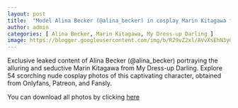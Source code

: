 ```yaml
---
layout: post
title:  "Model Alina Becker (@alina_becker) in cosplay Marin Kitagawa from My Dress-up Darling - 54 leaked photos from Onlyfans, Patreon, and Fansly"
author: admin
categories: [ Alina Becker, Marin Kitagawa, My Dress-up Darling ]
image: https://blogger.googleusercontent.com/img/b/R29vZ2xl/AVvXsEhN3yQ83kw13Pmc_UXvrSn03LySvTEYNDZLhyphenhyphen0A75OzRqCWrceh9yyGprrGqAMNni4ao4yieUUzWNIvi8zSpKNpMAU02CjaKIwLP5e0MoHecUaKfu1eNPWT696bf6n6ty6s7CIVgQD9Y8wSPT19h2rJK5RgXJb71oT55oUOS5Lmci1suimzmoTrvMBcBSA/s1600/01.JPG
---
```


Exclusive leaked content of Alina Becker (@alina_becker) portraying the alluring and seductive Marin Kitagawa from My Dress-up Darling. Explore 54 scorching nude cosplay photos of this captivating character, obtained from Onlyfans, Patreon, and Fansly.

<p>You can download all photos by clicking <a href="http://ouo.io/qs/OzRuKBTK?s=https://www.mediafire.com/file/mnpbvjcln5ixbcm/Model+Alina+Becker+(@alina_becker)+in+cosplay+Marin+Kitagawa+from+My+Dress-up+Darling+-+54+leaked+photos+from+Onlyfans,+Patreon,+an.rar/file">here</a></p>

<div class="separator" style="clear: both;"><a href="https://blogger.googleusercontent.com/img/b/R29vZ2xl/AVvXsEhN3yQ83kw13Pmc_UXvrSn03LySvTEYNDZLhyphenhyphen0A75OzRqCWrceh9yyGprrGqAMNni4ao4yieUUzWNIvi8zSpKNpMAU02CjaKIwLP5e0MoHecUaKfu1eNPWT696bf6n6ty6s7CIVgQD9Y8wSPT19h2rJK5RgXJb71oT55oUOS5Lmci1suimzmoTrvMBcBSA/s1600/01.JPG" style="display: block; padding: 1em 0; text-align: center; "><img alt="" border="0" data-original-height="1920" data-original-width="1280" src="https://blogger.googleusercontent.com/img/b/R29vZ2xl/AVvXsEhN3yQ83kw13Pmc_UXvrSn03LySvTEYNDZLhyphenhyphen0A75OzRqCWrceh9yyGprrGqAMNni4ao4yieUUzWNIvi8zSpKNpMAU02CjaKIwLP5e0MoHecUaKfu1eNPWT696bf6n6ty6s7CIVgQD9Y8wSPT19h2rJK5RgXJb71oT55oUOS5Lmci1suimzmoTrvMBcBSA/s1600/01.JPG"/></a></div><div class="separator" style="clear: both;"><a href="https://blogger.googleusercontent.com/img/b/R29vZ2xl/AVvXsEj6sSrD-nQsog4GO23zf3bQ46HzwjyC6y-vqb6kqq71oQdF5aAyN5XINig0S1lbVyD3sKCOcwomoYNra14JXDwOM7gZyHBHr3Rwl2KJLkApKyYuUu1Z9F5FNzWq72QVLF5-BQh_ZgZtsiZB2uIp8IuUzwuKwvDNNSDQQcCahTSXBNAtUFtVR2BCqarGhhw/s1600/02.JPG" style="display: block; padding: 1em 0; text-align: center; "><img alt="" border="0" data-original-height="1920" data-original-width="1280" src="https://blogger.googleusercontent.com/img/b/R29vZ2xl/AVvXsEj6sSrD-nQsog4GO23zf3bQ46HzwjyC6y-vqb6kqq71oQdF5aAyN5XINig0S1lbVyD3sKCOcwomoYNra14JXDwOM7gZyHBHr3Rwl2KJLkApKyYuUu1Z9F5FNzWq72QVLF5-BQh_ZgZtsiZB2uIp8IuUzwuKwvDNNSDQQcCahTSXBNAtUFtVR2BCqarGhhw/s1600/02.JPG"/></a></div><div class="separator" style="clear: both;"><a href="https://blogger.googleusercontent.com/img/b/R29vZ2xl/AVvXsEgQUYIPGWhphzpPLcvVITBLHVXog3njr_szF85D8N3_uNNYkvcLhGntLa5hOthGjef0pHwDdPPmoiV7AcO7Yi_sX2FH_1-tkYynaJlXnNvMUbHO1QFASkWzi_H740duFlpGtBhoZfQnwvFwpzq7efOzGZwn2JKzNtABopX07YvhBpGZgh3C1T2lOH7YTbU/s1600/03.JPG" style="display: block; padding: 1em 0; text-align: center; "><img alt="" border="0" data-original-height="853" data-original-width="1280" src="https://blogger.googleusercontent.com/img/b/R29vZ2xl/AVvXsEgQUYIPGWhphzpPLcvVITBLHVXog3njr_szF85D8N3_uNNYkvcLhGntLa5hOthGjef0pHwDdPPmoiV7AcO7Yi_sX2FH_1-tkYynaJlXnNvMUbHO1QFASkWzi_H740duFlpGtBhoZfQnwvFwpzq7efOzGZwn2JKzNtABopX07YvhBpGZgh3C1T2lOH7YTbU/s1600/03.JPG"/></a></div><div class="separator" style="clear: both;"><a href="https://blogger.googleusercontent.com/img/b/R29vZ2xl/AVvXsEhbfJOGHa4cP7qNeVeiJgmXHfuV5U8vvwJFMooACfAr1pYSF7_NHxUjpe_7L0fvHWp2NfX1mIuYUJRIlN6J_S-TJbr0-XlCt9WoXgOFwSisyt6dmZn-5IMZ6ERXgtSh7nP56rzq3pH5u-7QDNYuhkSeJoZvTcS6WIG6ipuEw-pizaxWnahTVc8yUeZiwok/s1600/04.JPG" style="display: block; padding: 1em 0; text-align: center; "><img alt="" border="0" data-original-height="1920" data-original-width="1280" src="https://blogger.googleusercontent.com/img/b/R29vZ2xl/AVvXsEhbfJOGHa4cP7qNeVeiJgmXHfuV5U8vvwJFMooACfAr1pYSF7_NHxUjpe_7L0fvHWp2NfX1mIuYUJRIlN6J_S-TJbr0-XlCt9WoXgOFwSisyt6dmZn-5IMZ6ERXgtSh7nP56rzq3pH5u-7QDNYuhkSeJoZvTcS6WIG6ipuEw-pizaxWnahTVc8yUeZiwok/s1600/04.JPG"/></a></div><div class="separator" style="clear: both;"><a href="https://blogger.googleusercontent.com/img/b/R29vZ2xl/AVvXsEjzvjJ0LeGJR68i1X0eW4fkBpZ591p9JkTm825wnYiE95j-102JRMs39lIhE6YbqTphCq0UpzFUhSnleY5uoiczMN4YQ2FnjJm0XfIgQsutrt_DMgbZhgtM2rjteZ8e49725Y2CNBPa1xuHuow7U6vKDxlxKYO-heEVK_hkff70ENC8ynGub-jZfTcRxjM/s1600/05.JPG" style="display: block; padding: 1em 0; text-align: center; "><img alt="" border="0" data-original-height="1920" data-original-width="1280" src="https://blogger.googleusercontent.com/img/b/R29vZ2xl/AVvXsEjzvjJ0LeGJR68i1X0eW4fkBpZ591p9JkTm825wnYiE95j-102JRMs39lIhE6YbqTphCq0UpzFUhSnleY5uoiczMN4YQ2FnjJm0XfIgQsutrt_DMgbZhgtM2rjteZ8e49725Y2CNBPa1xuHuow7U6vKDxlxKYO-heEVK_hkff70ENC8ynGub-jZfTcRxjM/s1600/05.JPG"/></a></div><div class="separator" style="clear: both;"><a href="https://blogger.googleusercontent.com/img/b/R29vZ2xl/AVvXsEjP3bXUnj66EgQi5pZt_9vSUbTuar1of7pKZyKkSRWVxxjMi-dMsAVUFbCGbn24tHkvXBDe9JTX7D81W8kP9zKapMjfEet0O2VJHV1X_1paCCR-Ob0BZ2UOurLmbOaMRpIuFOQHsPqGZOFoWMSBdExmfpKuYqE6PwicSt8Wo381Sm4CjbhueKV8Z-o4G1E/s1600/06.JPG" style="display: block; padding: 1em 0; text-align: center; "><img alt="" border="0" data-original-height="1920" data-original-width="1280" src="https://blogger.googleusercontent.com/img/b/R29vZ2xl/AVvXsEjP3bXUnj66EgQi5pZt_9vSUbTuar1of7pKZyKkSRWVxxjMi-dMsAVUFbCGbn24tHkvXBDe9JTX7D81W8kP9zKapMjfEet0O2VJHV1X_1paCCR-Ob0BZ2UOurLmbOaMRpIuFOQHsPqGZOFoWMSBdExmfpKuYqE6PwicSt8Wo381Sm4CjbhueKV8Z-o4G1E/s1600/06.JPG"/></a></div><div class="separator" style="clear: both;"><a href="https://blogger.googleusercontent.com/img/b/R29vZ2xl/AVvXsEh3JgPBdAYB6KPL1aP3Es3fS9qt7Q2S_drLIfwAgH2VwIDhRcXZ4CZLGUt-o9A_suf_93aWU_P3ts6-fIBkSJwwEA4fWMbyGKVYHd1leDNioClwGc_qxfqzoXdsI-AIZAYBwwyrb0taoZc4_3ztCSF2Bl82v4S006Op2i9uGai-fhpLMEiNNLRGZgkCees/s1600/07.JPG" style="display: block; padding: 1em 0; text-align: center; "><img alt="" border="0" data-original-height="1920" data-original-width="1280" src="https://blogger.googleusercontent.com/img/b/R29vZ2xl/AVvXsEh3JgPBdAYB6KPL1aP3Es3fS9qt7Q2S_drLIfwAgH2VwIDhRcXZ4CZLGUt-o9A_suf_93aWU_P3ts6-fIBkSJwwEA4fWMbyGKVYHd1leDNioClwGc_qxfqzoXdsI-AIZAYBwwyrb0taoZc4_3ztCSF2Bl82v4S006Op2i9uGai-fhpLMEiNNLRGZgkCees/s1600/07.JPG"/></a></div><div class="separator" style="clear: both;"><a href="https://blogger.googleusercontent.com/img/b/R29vZ2xl/AVvXsEgP5J4e3vakE-gblHyIgklO9vWVv8EcjRG-1JDEHrNnfEtxdpph18wOMw94096pdxBfciRRZm7miSChwdPz0BwqkvcWWYj1zskaDU7A9JXPyxkDGPfgN8IEUoh9UUvDXQ2ksSpsPofYZcyHMhiVd6GHXXuFgBovOPuCH7gR-98hPHc5DP-LB4_87TTLSPc/s1600/08.JPG" style="display: block; padding: 1em 0; text-align: center; "><img alt="" border="0" data-original-height="1920" data-original-width="1280" src="https://blogger.googleusercontent.com/img/b/R29vZ2xl/AVvXsEgP5J4e3vakE-gblHyIgklO9vWVv8EcjRG-1JDEHrNnfEtxdpph18wOMw94096pdxBfciRRZm7miSChwdPz0BwqkvcWWYj1zskaDU7A9JXPyxkDGPfgN8IEUoh9UUvDXQ2ksSpsPofYZcyHMhiVd6GHXXuFgBovOPuCH7gR-98hPHc5DP-LB4_87TTLSPc/s1600/08.JPG"/></a></div><div class="separator" style="clear: both;"><a href="https://blogger.googleusercontent.com/img/b/R29vZ2xl/AVvXsEivTVnOWeWdClL1YXSWc2cRCXCjWGt-V-Qx3m2Z0FCh0NsU-jNKjO6-6nxau2bg4nMALRsqwZMRS0tp-kVFsJN4iWlirENeLNhn2ix8wRIDBIrGqq8uUtykIh0dgsKOzLUVlXBw04ptWxEV9No7M4HjTvrBKpp8GX98lRBVR-U7_HrU_xegM-OyxUwlrAs/s1600/09.JPG" style="display: block; padding: 1em 0; text-align: center; "><img alt="" border="0" data-original-height="1920" data-original-width="1280" src="https://blogger.googleusercontent.com/img/b/R29vZ2xl/AVvXsEivTVnOWeWdClL1YXSWc2cRCXCjWGt-V-Qx3m2Z0FCh0NsU-jNKjO6-6nxau2bg4nMALRsqwZMRS0tp-kVFsJN4iWlirENeLNhn2ix8wRIDBIrGqq8uUtykIh0dgsKOzLUVlXBw04ptWxEV9No7M4HjTvrBKpp8GX98lRBVR-U7_HrU_xegM-OyxUwlrAs/s1600/09.JPG"/></a></div><div class="separator" style="clear: both;"><a href="https://blogger.googleusercontent.com/img/b/R29vZ2xl/AVvXsEg-ypXsbxG4hWSa5UlLnwR0Oo4KmCvlWp8hJuvG5B99Zi1uK1saVckwJITvQW7JHd8isfpSX5XXMKKSz6PSW7smH7e8TrfpqjB32ko184iVDueGZARYLkbNm_sVSUetOLb3_3ZYYP4noAL0dmK5nGvpdc_q9fDsz7u3FcKlpthtAF3nTUs1W2fYcPd7Z04/s1600/10.JPG" style="display: block; padding: 1em 0; text-align: center; "><img alt="" border="0" data-original-height="1920" data-original-width="1280" src="https://blogger.googleusercontent.com/img/b/R29vZ2xl/AVvXsEg-ypXsbxG4hWSa5UlLnwR0Oo4KmCvlWp8hJuvG5B99Zi1uK1saVckwJITvQW7JHd8isfpSX5XXMKKSz6PSW7smH7e8TrfpqjB32ko184iVDueGZARYLkbNm_sVSUetOLb3_3ZYYP4noAL0dmK5nGvpdc_q9fDsz7u3FcKlpthtAF3nTUs1W2fYcPd7Z04/s1600/10.JPG"/></a></div><div class="separator" style="clear: both;"><a href="https://blogger.googleusercontent.com/img/b/R29vZ2xl/AVvXsEgdlKiqMTVDGiZ89WOR3w5FAc8VnOts_7hQHMQ9hYgINlPV2v5iDdG1fzO55jnbI_dCvqohdsfMWPHRJMIuAcel913gLnyLSBEH3LtpJnopcvQXURlnaHEhwMyAwNom8SnUcN6GYNvWXYjoprLxT_TXhpqYhss2QNYZi4QgHCvbOCy26keseJNjzK5EsWE/s1600/11.JPG" style="display: block; padding: 1em 0; text-align: center; "><img alt="" border="0" data-original-height="1920" data-original-width="1280" src="https://blogger.googleusercontent.com/img/b/R29vZ2xl/AVvXsEgdlKiqMTVDGiZ89WOR3w5FAc8VnOts_7hQHMQ9hYgINlPV2v5iDdG1fzO55jnbI_dCvqohdsfMWPHRJMIuAcel913gLnyLSBEH3LtpJnopcvQXURlnaHEhwMyAwNom8SnUcN6GYNvWXYjoprLxT_TXhpqYhss2QNYZi4QgHCvbOCy26keseJNjzK5EsWE/s1600/11.JPG"/></a></div><div class="separator" style="clear: both;"><a href="https://blogger.googleusercontent.com/img/b/R29vZ2xl/AVvXsEh3j8HJGPZCnUpMMi3wlxO9GCsxP5ATzxjHB_cpz3admDZxoNKB3SJinhfoWB6eM23aG2ZxMGbjizSBlv9bZGqoENbtQSz7S1UhJ4ZF6XvS3R3LMQgumgt9t99mHWrDqPSZ_sRGI8U5QMSdjNMOQz7muY4MJWpORriGnM2j4tw-LZvkPEtrJawL5GVAcaI/s1600/12.JPG" style="display: block; padding: 1em 0; text-align: center; "><img alt="" border="0" data-original-height="1920" data-original-width="1280" src="https://blogger.googleusercontent.com/img/b/R29vZ2xl/AVvXsEh3j8HJGPZCnUpMMi3wlxO9GCsxP5ATzxjHB_cpz3admDZxoNKB3SJinhfoWB6eM23aG2ZxMGbjizSBlv9bZGqoENbtQSz7S1UhJ4ZF6XvS3R3LMQgumgt9t99mHWrDqPSZ_sRGI8U5QMSdjNMOQz7muY4MJWpORriGnM2j4tw-LZvkPEtrJawL5GVAcaI/s1600/12.JPG"/></a></div><div class="separator" style="clear: both;"><a href="https://blogger.googleusercontent.com/img/b/R29vZ2xl/AVvXsEhkUVsuxlBYILUfBzuXH7p1gkg1jDi5WGP_ddHY8O5rpblps0eD8GTuOcaIRIJpoKhiUOa362amFwz-UTJ-2Jw7YqjGeFqa2aRKz98kZ4mWX38wFHStMaa8kfN4JyGzv8FU6ooMYFQ5ZfZ4K9x1KjH73eITbb1lj3ZISLSMdQTIAUII2zKEy0xiA-BTblw/s1600/13.JPG" style="display: block; padding: 1em 0; text-align: center; "><img alt="" border="0" data-original-height="1790" data-original-width="1280" src="https://blogger.googleusercontent.com/img/b/R29vZ2xl/AVvXsEhkUVsuxlBYILUfBzuXH7p1gkg1jDi5WGP_ddHY8O5rpblps0eD8GTuOcaIRIJpoKhiUOa362amFwz-UTJ-2Jw7YqjGeFqa2aRKz98kZ4mWX38wFHStMaa8kfN4JyGzv8FU6ooMYFQ5ZfZ4K9x1KjH73eITbb1lj3ZISLSMdQTIAUII2zKEy0xiA-BTblw/s1600/13.JPG"/></a></div><div class="separator" style="clear: both;"><a href="https://blogger.googleusercontent.com/img/b/R29vZ2xl/AVvXsEiOz3B7TRRgTojBSNeeTjhpP-I2oSvLct9mjfPVOUNOnocbqmqjE0njZ-rCE9jJ6diTrT6DakPyJuL_UEBaURqkQtR4keexGL6eNYNxwxFioCUpbHm7WjISBykyxKlOIZ1rn5ClQMTXzr2ktTutSUj8JH-cZ_kLI7FZN_tRG457sBKAnig7OX8c4TYeJy4/s1600/14.JPG" style="display: block; padding: 1em 0; text-align: center; "><img alt="" border="0" data-original-height="853" data-original-width="1280" src="https://blogger.googleusercontent.com/img/b/R29vZ2xl/AVvXsEiOz3B7TRRgTojBSNeeTjhpP-I2oSvLct9mjfPVOUNOnocbqmqjE0njZ-rCE9jJ6diTrT6DakPyJuL_UEBaURqkQtR4keexGL6eNYNxwxFioCUpbHm7WjISBykyxKlOIZ1rn5ClQMTXzr2ktTutSUj8JH-cZ_kLI7FZN_tRG457sBKAnig7OX8c4TYeJy4/s1600/14.JPG"/></a></div><div class="separator" style="clear: both;"><a href="https://blogger.googleusercontent.com/img/b/R29vZ2xl/AVvXsEix3WI9U4PHOk9dSNT9BV60Ub69fHUai3Ubr8MM7Oilc1c9LXqgqzNQ7R9CuOkjHUUSpwCScJtFwEhaCHv7oXZermySahiaT26eMap1yEEH7UKHrnXOP0wWg84kV_MO_n-WxXYpbb_LPAE-72x9SC9cI2kLAbAV-IugOqh9RURoXD5wzuqGsPET1UeHVgA/s1600/15.JPG" style="display: block; padding: 1em 0; text-align: center; "><img alt="" border="0" data-original-height="1920" data-original-width="1280" src="https://blogger.googleusercontent.com/img/b/R29vZ2xl/AVvXsEix3WI9U4PHOk9dSNT9BV60Ub69fHUai3Ubr8MM7Oilc1c9LXqgqzNQ7R9CuOkjHUUSpwCScJtFwEhaCHv7oXZermySahiaT26eMap1yEEH7UKHrnXOP0wWg84kV_MO_n-WxXYpbb_LPAE-72x9SC9cI2kLAbAV-IugOqh9RURoXD5wzuqGsPET1UeHVgA/s1600/15.JPG"/></a></div><div class="separator" style="clear: both;"><a href="https://blogger.googleusercontent.com/img/b/R29vZ2xl/AVvXsEiX-KP3uprZn93wz3J1NuKAbnBwarZ3CIouf7YBW-VIvElxV_ZJs-RnWZ_d5vc5XUwli1cONVGKCuzqqq0jWzDtqIFOjLhK3Dnw_ILilUPQjSlUjnKp4dQmUA9Utukls8MDwF_PnSfFpb0Tv8LhHjOwK04RBI0GpKxGaglozyHWASbD2pEYTOSYef4Evi4/s1600/16.JPG" style="display: block; padding: 1em 0; text-align: center; "><img alt="" border="0" data-original-height="1920" data-original-width="1280" src="https://blogger.googleusercontent.com/img/b/R29vZ2xl/AVvXsEiX-KP3uprZn93wz3J1NuKAbnBwarZ3CIouf7YBW-VIvElxV_ZJs-RnWZ_d5vc5XUwli1cONVGKCuzqqq0jWzDtqIFOjLhK3Dnw_ILilUPQjSlUjnKp4dQmUA9Utukls8MDwF_PnSfFpb0Tv8LhHjOwK04RBI0GpKxGaglozyHWASbD2pEYTOSYef4Evi4/s1600/16.JPG"/></a></div><div class="separator" style="clear: both;"><a href="https://blogger.googleusercontent.com/img/b/R29vZ2xl/AVvXsEhpsm5AocZn7eKs9PveeqGW0AB86DNrjXqpi8FYPqnDjRhxIYze0H3wVb1fxEi9IM0BLs6TNgoUzygjWHIBtDARlOuiubFzZyD9-1I9p2gWDRM3rmA-uBLd7DAkB3OA1_JXl_tEt90tFLpW8VtfACU0Kb3QCGEffuyRJwRMFl1JUiPvAsZBvPLGAOQYA-0/s1600/17.JPG" style="display: block; padding: 1em 0; text-align: center; "><img alt="" border="0" data-original-height="1920" data-original-width="1280" src="https://blogger.googleusercontent.com/img/b/R29vZ2xl/AVvXsEhpsm5AocZn7eKs9PveeqGW0AB86DNrjXqpi8FYPqnDjRhxIYze0H3wVb1fxEi9IM0BLs6TNgoUzygjWHIBtDARlOuiubFzZyD9-1I9p2gWDRM3rmA-uBLd7DAkB3OA1_JXl_tEt90tFLpW8VtfACU0Kb3QCGEffuyRJwRMFl1JUiPvAsZBvPLGAOQYA-0/s1600/17.JPG"/></a></div><div class="separator" style="clear: both;"><a href="https://blogger.googleusercontent.com/img/b/R29vZ2xl/AVvXsEicqjvLYWDvsjkOKyIiK9Wo_AY7tHZriF55mSwKjtAZk8uSZsbwE5FL2wl8RPUtp5yAXyX5rkCJpJxSOBM-Y9tGRLJJxD9v8WWWaM09ZmgWA_S6Xfgu96M2RN7_tZLJOC6K5IQWla3NiBUf0TqLX7NAmrBBaTKv9rcet_GEHgobBLl9BhfqXb31WJPEaao/s1600/18.JPG" style="display: block; padding: 1em 0; text-align: center; "><img alt="" border="0" data-original-height="853" data-original-width="1280" src="https://blogger.googleusercontent.com/img/b/R29vZ2xl/AVvXsEicqjvLYWDvsjkOKyIiK9Wo_AY7tHZriF55mSwKjtAZk8uSZsbwE5FL2wl8RPUtp5yAXyX5rkCJpJxSOBM-Y9tGRLJJxD9v8WWWaM09ZmgWA_S6Xfgu96M2RN7_tZLJOC6K5IQWla3NiBUf0TqLX7NAmrBBaTKv9rcet_GEHgobBLl9BhfqXb31WJPEaao/s1600/18.JPG"/></a></div><div class="separator" style="clear: both;"><a href="https://blogger.googleusercontent.com/img/b/R29vZ2xl/AVvXsEhEo5MrybfMadfIqxwpCJGwrVcGH9ITp9-fGA_U7cSMzg85rNV9-hkhUz8aU4fTT36lBPAQeoU8XHf18zwBsIPdR2gMKjIcRluoycSiyWgwCRoxZoltc72A5q9wd3FHGTbq1cKCWJFkycml5pFRMUrLZSO2Q_wQJxFbrcxGYUQShgkYOcUQ0p5Wm9lYY0c/s1600/19.JPG" style="display: block; padding: 1em 0; text-align: center; "><img alt="" border="0" data-original-height="1920" data-original-width="1280" src="https://blogger.googleusercontent.com/img/b/R29vZ2xl/AVvXsEhEo5MrybfMadfIqxwpCJGwrVcGH9ITp9-fGA_U7cSMzg85rNV9-hkhUz8aU4fTT36lBPAQeoU8XHf18zwBsIPdR2gMKjIcRluoycSiyWgwCRoxZoltc72A5q9wd3FHGTbq1cKCWJFkycml5pFRMUrLZSO2Q_wQJxFbrcxGYUQShgkYOcUQ0p5Wm9lYY0c/s1600/19.JPG"/></a></div><div class="separator" style="clear: both;"><a href="https://blogger.googleusercontent.com/img/b/R29vZ2xl/AVvXsEgy-vCy84rCT2YgdsyH-GUd2SM7UnPg6wA6js6nroZKXsvqJzavnzFWOmZBTxnwa68okWw41lZDcPxESj2sMj9u-lImLi7QSXtcTZnwkIOMy9ZPWm41doTpGe_9rCpsLp9nMMlumSqXfLIohZ92j5x3tE4xIQSCH0zsKLy-wYlvDFJ6zQc-5SWTFQHAva8/s1600/20.JPG" style="display: block; padding: 1em 0; text-align: center; "><img alt="" border="0" data-original-height="1920" data-original-width="1280" src="https://blogger.googleusercontent.com/img/b/R29vZ2xl/AVvXsEgy-vCy84rCT2YgdsyH-GUd2SM7UnPg6wA6js6nroZKXsvqJzavnzFWOmZBTxnwa68okWw41lZDcPxESj2sMj9u-lImLi7QSXtcTZnwkIOMy9ZPWm41doTpGe_9rCpsLp9nMMlumSqXfLIohZ92j5x3tE4xIQSCH0zsKLy-wYlvDFJ6zQc-5SWTFQHAva8/s1600/20.JPG"/></a></div><div class="separator" style="clear: both;"><a href="https://blogger.googleusercontent.com/img/b/R29vZ2xl/AVvXsEhh39y3bIT0mPH0iyISKlrDDOlFuU3T8y9v5G6Fm0xki6_t_z8U-xRxlw0TCk7qG4tyl8ulQsgg7fiSrBh9SOQ6AETZS1OwFKELNWsJgon3j4LUCN49unUyDdv1-EvqE9iT1D_i2oMBI7yhjliVdH0Z-TO7JXqOAhBGZOlnlMEAxOQ7L3iJkvY5MLaZ5Dw/s1600/21.JPG" style="display: block; padding: 1em 0; text-align: center; "><img alt="" border="0" data-original-height="1920" data-original-width="1280" src="https://blogger.googleusercontent.com/img/b/R29vZ2xl/AVvXsEhh39y3bIT0mPH0iyISKlrDDOlFuU3T8y9v5G6Fm0xki6_t_z8U-xRxlw0TCk7qG4tyl8ulQsgg7fiSrBh9SOQ6AETZS1OwFKELNWsJgon3j4LUCN49unUyDdv1-EvqE9iT1D_i2oMBI7yhjliVdH0Z-TO7JXqOAhBGZOlnlMEAxOQ7L3iJkvY5MLaZ5Dw/s1600/21.JPG"/></a></div><div class="separator" style="clear: both;"><a href="https://blogger.googleusercontent.com/img/b/R29vZ2xl/AVvXsEgAgOVDFnHeWfspvg3stEpkXEvKgRFzh9rwIRdEwEj0o0AxZzpiCdF5vbQRSgh0n07JIFTK0o__3BbMGRW1MsuPx1aTFWore2toco7_zZZ5Yl2RCkf1FSi1260dTMZ-zDdXFX6SUx2JDEVFdor-k36IVBJP-XgpZCTl6QLh-byFXr9WB0xdYcXXLss5kvM/s1600/22.JPG" style="display: block; padding: 1em 0; text-align: center; "><img alt="" border="0" data-original-height="1920" data-original-width="1280" src="https://blogger.googleusercontent.com/img/b/R29vZ2xl/AVvXsEgAgOVDFnHeWfspvg3stEpkXEvKgRFzh9rwIRdEwEj0o0AxZzpiCdF5vbQRSgh0n07JIFTK0o__3BbMGRW1MsuPx1aTFWore2toco7_zZZ5Yl2RCkf1FSi1260dTMZ-zDdXFX6SUx2JDEVFdor-k36IVBJP-XgpZCTl6QLh-byFXr9WB0xdYcXXLss5kvM/s1600/22.JPG"/></a></div><div class="separator" style="clear: both;"><a href="https://blogger.googleusercontent.com/img/b/R29vZ2xl/AVvXsEg0DzYrB_yup9Pcski4LtYnueMqT5dTlkmRG29HyrcQ8mnEmFkmz2zbii3MMVDssFslUI7imFcLU8ZYOmGdyT594MXtE7YXv6R5OlhDRWCdrUke5S-BreL7o1WEtHVlT5_XBvBv1I9wv2zGMm6TM_aONAskymVEG4xIT6Bu7xc84d38H0J-N7ndXS7v1Lo/s1600/23.JPG" style="display: block; padding: 1em 0; text-align: center; "><img alt="" border="0" data-original-height="1920" data-original-width="1280" src="https://blogger.googleusercontent.com/img/b/R29vZ2xl/AVvXsEg0DzYrB_yup9Pcski4LtYnueMqT5dTlkmRG29HyrcQ8mnEmFkmz2zbii3MMVDssFslUI7imFcLU8ZYOmGdyT594MXtE7YXv6R5OlhDRWCdrUke5S-BreL7o1WEtHVlT5_XBvBv1I9wv2zGMm6TM_aONAskymVEG4xIT6Bu7xc84d38H0J-N7ndXS7v1Lo/s1600/23.JPG"/></a></div><div class="separator" style="clear: both;"><a href="https://blogger.googleusercontent.com/img/b/R29vZ2xl/AVvXsEh-gjSgQ9UvA4ensENmTTyXOf1DhNnxCFEtm91wpOcApKpZN-j8bxn2Oo1cOGlhPBYZFVDekb8vLZ0cGTvKmUtVTSf8AAXT9k7thx6to34CccyCKmf_GSZ-osEOu641B56aRro7D5yjtXrCFfLM7aXthy5ae9HWCN5VPH4AVEg0Y_GULFaLD-oe8yXzlvQ/s1600/24.JPG" style="display: block; padding: 1em 0; text-align: center; "><img alt="" border="0" data-original-height="1920" data-original-width="1280" src="https://blogger.googleusercontent.com/img/b/R29vZ2xl/AVvXsEh-gjSgQ9UvA4ensENmTTyXOf1DhNnxCFEtm91wpOcApKpZN-j8bxn2Oo1cOGlhPBYZFVDekb8vLZ0cGTvKmUtVTSf8AAXT9k7thx6to34CccyCKmf_GSZ-osEOu641B56aRro7D5yjtXrCFfLM7aXthy5ae9HWCN5VPH4AVEg0Y_GULFaLD-oe8yXzlvQ/s1600/24.JPG"/></a></div><div class="separator" style="clear: both;"><a href="https://blogger.googleusercontent.com/img/b/R29vZ2xl/AVvXsEhHaElUIqoREkL0YcLsJdevmgJciwB3RQv42-xRf5FvzsG1_LLDz6sjEdJ4gD-642H3P8qhbTVDs7kNtraELsJfRFOSTOVfm-BGjhM54K5TUqxmJp16kiUPoEPDCG7595yB2P7GPqcmPmERH2cSqEElyS7eGH0vs7F2VXWx1zOl_EQgQ9uUB2RgngR0FlQ/s1600/25.JPG" style="display: block; padding: 1em 0; text-align: center; "><img alt="" border="0" data-original-height="1920" data-original-width="1280" src="https://blogger.googleusercontent.com/img/b/R29vZ2xl/AVvXsEhHaElUIqoREkL0YcLsJdevmgJciwB3RQv42-xRf5FvzsG1_LLDz6sjEdJ4gD-642H3P8qhbTVDs7kNtraELsJfRFOSTOVfm-BGjhM54K5TUqxmJp16kiUPoEPDCG7595yB2P7GPqcmPmERH2cSqEElyS7eGH0vs7F2VXWx1zOl_EQgQ9uUB2RgngR0FlQ/s1600/25.JPG"/></a></div><div class="separator" style="clear: both;"><a href="https://blogger.googleusercontent.com/img/b/R29vZ2xl/AVvXsEhrn-ZYRMGRn7w6mguMCJy2s7Z6XTnXhij2k7kCXmyCzQlTZ_3D2TOXq6n9hgcpDnobRVJoe3QcpdC6gwN8xkGG5USLeMqcs5DJrfiNcTSar0mSsTjJ0RlE0HtylCVBIVlfh7GrZXPIqru0VwAHmu6WV0JeBMnr6Gxs8vePaX3SKPek_Pt5PmERqr0LZm8/s1600/26.JPG" style="display: block; padding: 1em 0; text-align: center; "><img alt="" border="0" data-original-height="1920" data-original-width="1280" src="https://blogger.googleusercontent.com/img/b/R29vZ2xl/AVvXsEhrn-ZYRMGRn7w6mguMCJy2s7Z6XTnXhij2k7kCXmyCzQlTZ_3D2TOXq6n9hgcpDnobRVJoe3QcpdC6gwN8xkGG5USLeMqcs5DJrfiNcTSar0mSsTjJ0RlE0HtylCVBIVlfh7GrZXPIqru0VwAHmu6WV0JeBMnr6Gxs8vePaX3SKPek_Pt5PmERqr0LZm8/s1600/26.JPG"/></a></div><div class="separator" style="clear: both;"><a href="https://blogger.googleusercontent.com/img/b/R29vZ2xl/AVvXsEgDDoZPCDL6KUCDpbdHprU5EYZj_lvLrDR2LAy3EMlBQ9xGzTK-vMS_miLNF5Dnl0T2sEqXNijaASJYl90jY4Zduq3tphAmPhWeB2M87uV1xlrGfQBB6-b6rWYI6AUlfy9rSW_uXXo5saGen4INM2Mhl_W5-IbaF3PibxFNjHVYKhramoyZWiU6mN2DeSM/s1600/27.JPG" style="display: block; padding: 1em 0; text-align: center; "><img alt="" border="0" data-original-height="1920" data-original-width="1280" src="https://blogger.googleusercontent.com/img/b/R29vZ2xl/AVvXsEgDDoZPCDL6KUCDpbdHprU5EYZj_lvLrDR2LAy3EMlBQ9xGzTK-vMS_miLNF5Dnl0T2sEqXNijaASJYl90jY4Zduq3tphAmPhWeB2M87uV1xlrGfQBB6-b6rWYI6AUlfy9rSW_uXXo5saGen4INM2Mhl_W5-IbaF3PibxFNjHVYKhramoyZWiU6mN2DeSM/s1600/27.JPG"/></a></div><div class="separator" style="clear: both;"><a href="https://blogger.googleusercontent.com/img/b/R29vZ2xl/AVvXsEgdKQ3s-ayP9NiMHm0ujWXLkn8P4fdrdM2WygKht78Rd1CTIciEaX7GFqP20FkFMHNuFeK47EulFbtTnoa_658QXvLPUXpiXj4ve6B1OS8pSz-1hJEVHB4JO02mtdMr0OCdVurd3zmZyUv5vXLosBxoOU5BSZEJvxlVAu_rR1uZmuzeq7kC1TmCH5Nd9FA/s1600/28.JPG" style="display: block; padding: 1em 0; text-align: center; "><img alt="" border="0" data-original-height="1920" data-original-width="1280" src="https://blogger.googleusercontent.com/img/b/R29vZ2xl/AVvXsEgdKQ3s-ayP9NiMHm0ujWXLkn8P4fdrdM2WygKht78Rd1CTIciEaX7GFqP20FkFMHNuFeK47EulFbtTnoa_658QXvLPUXpiXj4ve6B1OS8pSz-1hJEVHB4JO02mtdMr0OCdVurd3zmZyUv5vXLosBxoOU5BSZEJvxlVAu_rR1uZmuzeq7kC1TmCH5Nd9FA/s1600/28.JPG"/></a></div><div class="separator" style="clear: both;"><a href="https://blogger.googleusercontent.com/img/b/R29vZ2xl/AVvXsEgqXKbmv0COUGp4K5cUhAX5p0Q1Ij5DgOjtpV7z8uKYGyS5KkH0hqrwqrH2ax8ZDeD2VGfznucEakUlhClHajMcCBJY1sUkYARd1IVuamU8irU_jmWnd21QtWDSQ7uFNum49jn6qXVG-MtA5M7qfLuKyepBfUQYk0AVmLnDey4RbNk3jue-OOEizS0iBaI/s1600/29.JPG" style="display: block; padding: 1em 0; text-align: center; "><img alt="" border="0" data-original-height="1920" data-original-width="1280" src="https://blogger.googleusercontent.com/img/b/R29vZ2xl/AVvXsEgqXKbmv0COUGp4K5cUhAX5p0Q1Ij5DgOjtpV7z8uKYGyS5KkH0hqrwqrH2ax8ZDeD2VGfznucEakUlhClHajMcCBJY1sUkYARd1IVuamU8irU_jmWnd21QtWDSQ7uFNum49jn6qXVG-MtA5M7qfLuKyepBfUQYk0AVmLnDey4RbNk3jue-OOEizS0iBaI/s1600/29.JPG"/></a></div><div class="separator" style="clear: both;"><a href="https://blogger.googleusercontent.com/img/b/R29vZ2xl/AVvXsEgh1htMNlM1CJ_rZem9YbFUIdBfkdJgmI2fAJX54-2e5vvGOXji4xcfTQzlazh5_L354N-cVS9u8Gx1hdAouGuNtBlA6gVciy3jifjgEQ10LwIVEtTqjQHi7Z6d_Qp5V-C76YNCR0-WBKlAKbd18KFvO1WNE4wYgT3fLJKDnaK8W_DBHEJmPBpse1ky8C4/s1600/30.JPG" style="display: block; padding: 1em 0; text-align: center; "><img alt="" border="0" data-original-height="1920" data-original-width="1280" src="https://blogger.googleusercontent.com/img/b/R29vZ2xl/AVvXsEgh1htMNlM1CJ_rZem9YbFUIdBfkdJgmI2fAJX54-2e5vvGOXji4xcfTQzlazh5_L354N-cVS9u8Gx1hdAouGuNtBlA6gVciy3jifjgEQ10LwIVEtTqjQHi7Z6d_Qp5V-C76YNCR0-WBKlAKbd18KFvO1WNE4wYgT3fLJKDnaK8W_DBHEJmPBpse1ky8C4/s1600/30.JPG"/></a></div><div class="separator" style="clear: both;"><a href="https://blogger.googleusercontent.com/img/b/R29vZ2xl/AVvXsEiE2GkXqGCeFafjFSyj567w0bbAEr2Ph1OdF-lEfw9lZ5h14nb-oDSQmTMwn-PIeK_zQsOKGbP8xPMrbo9HP7Or4X5YE6AW9mJ3feAOwaCvoSYOFUST4ltftr9mxcwp7a4APSs9XhGt9IXYqZOFSyRvIA_JIgRTDmVirrlcJmuMgZ-pI7OW7-qo4aEqXrU/s1600/31.JPG" style="display: block; padding: 1em 0; text-align: center; "><img alt="" border="0" data-original-height="1920" data-original-width="1280" src="https://blogger.googleusercontent.com/img/b/R29vZ2xl/AVvXsEiE2GkXqGCeFafjFSyj567w0bbAEr2Ph1OdF-lEfw9lZ5h14nb-oDSQmTMwn-PIeK_zQsOKGbP8xPMrbo9HP7Or4X5YE6AW9mJ3feAOwaCvoSYOFUST4ltftr9mxcwp7a4APSs9XhGt9IXYqZOFSyRvIA_JIgRTDmVirrlcJmuMgZ-pI7OW7-qo4aEqXrU/s1600/31.JPG"/></a></div><div class="separator" style="clear: both;"><a href="https://blogger.googleusercontent.com/img/b/R29vZ2xl/AVvXsEiZRr7XWEGyKzBKOWiUb_dxRrio7T31cyHmHsKx7q5DqVJK3FKQ0bhF0C5gwYx9X37hhUYavcfn0HtkLmUzneRwK2D7CwYH50BgJKeoL8ii1PlnrKox8-Qk2Dkvibr91uqC5fM8-fNzifOwGhmBq5YcE0SQtAzwnDADu8nyJJ4zGvIg9p9xL6XJqvWJCMc/s1600/32.JPG" style="display: block; padding: 1em 0; text-align: center; "><img alt="" border="0" data-original-height="853" data-original-width="1280" src="https://blogger.googleusercontent.com/img/b/R29vZ2xl/AVvXsEiZRr7XWEGyKzBKOWiUb_dxRrio7T31cyHmHsKx7q5DqVJK3FKQ0bhF0C5gwYx9X37hhUYavcfn0HtkLmUzneRwK2D7CwYH50BgJKeoL8ii1PlnrKox8-Qk2Dkvibr91uqC5fM8-fNzifOwGhmBq5YcE0SQtAzwnDADu8nyJJ4zGvIg9p9xL6XJqvWJCMc/s1600/32.JPG"/></a></div><div class="separator" style="clear: both;"><a href="https://blogger.googleusercontent.com/img/b/R29vZ2xl/AVvXsEiaIfhgSUE28PzwTELJYF2sXNtEF8gKw97Yj24wFpfJidFKmyWrxoTTZp2XUxsUifZ2qpPUzXFhl9NfQQ8LbVbzTFA4lw7tbLBzkyl3lRIZsz70eNMVqNhB0sIn-pjheI0WOkxtC95B0uJ8DB2YMzEYspbGPjdVLx3NT0GedxR2I5zesafQlWHMz92Jvh0/s1600/33.JPG" style="display: block; padding: 1em 0; text-align: center; "><img alt="" border="0" data-original-height="1834" data-original-width="1280" src="https://blogger.googleusercontent.com/img/b/R29vZ2xl/AVvXsEiaIfhgSUE28PzwTELJYF2sXNtEF8gKw97Yj24wFpfJidFKmyWrxoTTZp2XUxsUifZ2qpPUzXFhl9NfQQ8LbVbzTFA4lw7tbLBzkyl3lRIZsz70eNMVqNhB0sIn-pjheI0WOkxtC95B0uJ8DB2YMzEYspbGPjdVLx3NT0GedxR2I5zesafQlWHMz92Jvh0/s1600/33.JPG"/></a></div><div class="separator" style="clear: both;"><a href="https://blogger.googleusercontent.com/img/b/R29vZ2xl/AVvXsEgjCelwzDlOYvDRvwMV29bJZPLhyphenhyphen8GfGZl4XQ1TWJp6IOAgc_f4yFqgjfM5zWRUbLjRboFnUavVwHNRSWTwam9JCC8IOB9cTcqB_JAjy-ZCvjkxxKU6zExd6Mghwb5zgJeBNCj4B71wxnaixseuvzdVZYZYhS0pCPn_LfYJPIK-D-LxJUs9u_K-jQ-n0LA/s1600/34.JPG" style="display: block; padding: 1em 0; text-align: center; "><img alt="" border="0" data-original-height="1805" data-original-width="1280" src="https://blogger.googleusercontent.com/img/b/R29vZ2xl/AVvXsEgjCelwzDlOYvDRvwMV29bJZPLhyphenhyphen8GfGZl4XQ1TWJp6IOAgc_f4yFqgjfM5zWRUbLjRboFnUavVwHNRSWTwam9JCC8IOB9cTcqB_JAjy-ZCvjkxxKU6zExd6Mghwb5zgJeBNCj4B71wxnaixseuvzdVZYZYhS0pCPn_LfYJPIK-D-LxJUs9u_K-jQ-n0LA/s1600/34.JPG"/></a></div><div class="separator" style="clear: both;"><a href="https://blogger.googleusercontent.com/img/b/R29vZ2xl/AVvXsEi_-OaOR5uaq6-hWevJBZeiRyGc05hd_HI5m-rKprY0G8G7jdF7hPhnx5KfbDRNvMovZ0tzSVL3uy6lDhZiGAJ48YKhKtUNzS5t89Dh3nG8swtCfoHHEEUhZLNKv-D_zSHJGsFd5TtIFB2z3ihC-7y6MY0CsmkeVU5O_eVJITW6kf8ZNhK-gegrjoX_EIA/s1600/35.JPG" style="display: block; padding: 1em 0; text-align: center; "><img alt="" border="0" data-original-height="1732" data-original-width="1280" src="https://blogger.googleusercontent.com/img/b/R29vZ2xl/AVvXsEi_-OaOR5uaq6-hWevJBZeiRyGc05hd_HI5m-rKprY0G8G7jdF7hPhnx5KfbDRNvMovZ0tzSVL3uy6lDhZiGAJ48YKhKtUNzS5t89Dh3nG8swtCfoHHEEUhZLNKv-D_zSHJGsFd5TtIFB2z3ihC-7y6MY0CsmkeVU5O_eVJITW6kf8ZNhK-gegrjoX_EIA/s1600/35.JPG"/></a></div><div class="separator" style="clear: both;"><a href="https://blogger.googleusercontent.com/img/b/R29vZ2xl/AVvXsEhg8WrlcnlEUchWUuye56IoR9bE5s7yeqDcNcDskTlU5PJ4xdHE5u7LKB_gaKFbFQq8p7uC8uJNgQlWd18NgxuAVsw-7pzX5bCFVJf6eqSc4wrutoANL4jpryawmYjay_2K6qXtnLu3jGHA0NXMDouslFEAbPxC8n_LtTbRES3B1EzPkotCX1r7KNPvNsI/s1600/36.JPG" style="display: block; padding: 1em 0; text-align: center; "><img alt="" border="0" data-original-height="1817" data-original-width="1280" src="https://blogger.googleusercontent.com/img/b/R29vZ2xl/AVvXsEhg8WrlcnlEUchWUuye56IoR9bE5s7yeqDcNcDskTlU5PJ4xdHE5u7LKB_gaKFbFQq8p7uC8uJNgQlWd18NgxuAVsw-7pzX5bCFVJf6eqSc4wrutoANL4jpryawmYjay_2K6qXtnLu3jGHA0NXMDouslFEAbPxC8n_LtTbRES3B1EzPkotCX1r7KNPvNsI/s1600/36.JPG"/></a></div><div class="separator" style="clear: both;"><a href="https://blogger.googleusercontent.com/img/b/R29vZ2xl/AVvXsEi61nbzK3XnNl8j2WkdgyFL3mRNRAbCR11_lGUkQh7DFePPRfo3dKybIwsqm5dbku9HpsAvCfrRoK5XGSK0ThjlZGH4r07_9p2heecjvOPkDqOOr5JEn0LN5Lq6hKXOIcZZOmuq8EuHhpwNblv3LehgCFLncOXk1SOm2pS2VXaq600QrUcHyl5ba-_ZvFk/s1600/37.JPG" style="display: block; padding: 1em 0; text-align: center; "><img alt="" border="0" data-original-height="1838" data-original-width="1280" src="https://blogger.googleusercontent.com/img/b/R29vZ2xl/AVvXsEi61nbzK3XnNl8j2WkdgyFL3mRNRAbCR11_lGUkQh7DFePPRfo3dKybIwsqm5dbku9HpsAvCfrRoK5XGSK0ThjlZGH4r07_9p2heecjvOPkDqOOr5JEn0LN5Lq6hKXOIcZZOmuq8EuHhpwNblv3LehgCFLncOXk1SOm2pS2VXaq600QrUcHyl5ba-_ZvFk/s1600/37.JPG"/></a></div><div class="separator" style="clear: both;"><a href="https://blogger.googleusercontent.com/img/b/R29vZ2xl/AVvXsEjA9F6u4zCZJF1M_jpnJdI78yIB6BYKP6v_7nMp1Id8t1OR_-mMRmyKGidlnmWbcQaJu3z51Uh9k-wj3IzIDizZ_oKDjK9gCU4bQ9I6x8CO9FAqfu8iYpRlLOzjOt1EkVpmBd8Z5V_jLYE6lUeJjWsMqLdDrom6BWH0PmSlgnmXZsNNRMlYE0y_Sv23_PM/s1600/38.JPG" style="display: block; padding: 1em 0; text-align: center; "><img alt="" border="0" data-original-height="1707" data-original-width="1280" src="https://blogger.googleusercontent.com/img/b/R29vZ2xl/AVvXsEjA9F6u4zCZJF1M_jpnJdI78yIB6BYKP6v_7nMp1Id8t1OR_-mMRmyKGidlnmWbcQaJu3z51Uh9k-wj3IzIDizZ_oKDjK9gCU4bQ9I6x8CO9FAqfu8iYpRlLOzjOt1EkVpmBd8Z5V_jLYE6lUeJjWsMqLdDrom6BWH0PmSlgnmXZsNNRMlYE0y_Sv23_PM/s1600/38.JPG"/></a></div><div class="separator" style="clear: both;"><a href="https://blogger.googleusercontent.com/img/b/R29vZ2xl/AVvXsEi5YoooxQ12YUbs-4h9iEw9KQPinWAaW2i4PjRkFpuplTa8uoY1V2xgkBs9VFlcQVMIxxbyZhyyWZiy5jB88sPrmswL_cXJE3vWC29Er6p-sOgHhiShzAWbCnpsn24tOKG_oCsQ8DH9uJ6iMvYpSnZ0j4LOlclXbyOp7vct-ErPcVKe9DFfKYXWmMCKdks/s1600/39.JPG" style="display: block; padding: 1em 0; text-align: center; "><img alt="" border="0" data-original-height="1707" data-original-width="1280" src="https://blogger.googleusercontent.com/img/b/R29vZ2xl/AVvXsEi5YoooxQ12YUbs-4h9iEw9KQPinWAaW2i4PjRkFpuplTa8uoY1V2xgkBs9VFlcQVMIxxbyZhyyWZiy5jB88sPrmswL_cXJE3vWC29Er6p-sOgHhiShzAWbCnpsn24tOKG_oCsQ8DH9uJ6iMvYpSnZ0j4LOlclXbyOp7vct-ErPcVKe9DFfKYXWmMCKdks/s1600/39.JPG"/></a></div><div class="separator" style="clear: both;"><a href="https://blogger.googleusercontent.com/img/b/R29vZ2xl/AVvXsEgaJd4xOcTkd-XPeABYNM2AFcwEuS9doPZOzAGGOfwXR7MgN3SMgGq89tueEt58MFQQDRzkDj5thgNPZcHWvLiIAz8BbPB24vlVAnKEz2Xv3pTIDevDqujUUlocbzfx_NaaKMywGH1FwX6FxyjZpJ4TRvDfE2QTvrRQEUF0tfsruwEWBJmlQNECR6o2zLg/s1600/40.JPG" style="display: block; padding: 1em 0; text-align: center; "><img alt="" border="0" data-original-height="1731" data-original-width="1280" src="https://blogger.googleusercontent.com/img/b/R29vZ2xl/AVvXsEgaJd4xOcTkd-XPeABYNM2AFcwEuS9doPZOzAGGOfwXR7MgN3SMgGq89tueEt58MFQQDRzkDj5thgNPZcHWvLiIAz8BbPB24vlVAnKEz2Xv3pTIDevDqujUUlocbzfx_NaaKMywGH1FwX6FxyjZpJ4TRvDfE2QTvrRQEUF0tfsruwEWBJmlQNECR6o2zLg/s1600/40.JPG"/></a></div><div class="separator" style="clear: both;"><a href="https://blogger.googleusercontent.com/img/b/R29vZ2xl/AVvXsEj8g2r7R0q-p7eMHe8tpMZ68uhyioDbWHa9PycldvDqBpfu3-7iXjdOOVvdcbLAiTN1XP40mMyCiYTAzy62KNWq7w1vmpdjDnXGX0twqHMJIy3TgC835hWhmvy3YuNm0hlECFUV81cZqD0pZ_yaXqeg5BEWsQxlDA0LDzPORd90jaHQVk5oLRwFAKV8y7w/s1600/41.JPG" style="display: block; padding: 1em 0; text-align: center; "><img alt="" border="0" data-original-height="1707" data-original-width="1280" src="https://blogger.googleusercontent.com/img/b/R29vZ2xl/AVvXsEj8g2r7R0q-p7eMHe8tpMZ68uhyioDbWHa9PycldvDqBpfu3-7iXjdOOVvdcbLAiTN1XP40mMyCiYTAzy62KNWq7w1vmpdjDnXGX0twqHMJIy3TgC835hWhmvy3YuNm0hlECFUV81cZqD0pZ_yaXqeg5BEWsQxlDA0LDzPORd90jaHQVk5oLRwFAKV8y7w/s1600/41.JPG"/></a></div><div class="separator" style="clear: both;"><a href="https://blogger.googleusercontent.com/img/b/R29vZ2xl/AVvXsEiofZyXqqN6cnN-_kdx-wCMt51my7kqBAplDZwsOBY2-PcYPpyhofVLIxi2940uWQWHggfhh1BkF_roMm9QHkGocsgs7ecSyhLZ1ZkJ1ZaGJ9nPcNaTJdZHtnNft3C913QWGXK4f2QRyKys2PmDSt2KUET-_TbloFVlgOiB2strGwStx_qsFh6xAlRO2vg/s1600/42.JPG" style="display: block; padding: 1em 0; text-align: center; "><img alt="" border="0" data-original-height="1743" data-original-width="1280" src="https://blogger.googleusercontent.com/img/b/R29vZ2xl/AVvXsEiofZyXqqN6cnN-_kdx-wCMt51my7kqBAplDZwsOBY2-PcYPpyhofVLIxi2940uWQWHggfhh1BkF_roMm9QHkGocsgs7ecSyhLZ1ZkJ1ZaGJ9nPcNaTJdZHtnNft3C913QWGXK4f2QRyKys2PmDSt2KUET-_TbloFVlgOiB2strGwStx_qsFh6xAlRO2vg/s1600/42.JPG"/></a></div><div class="separator" style="clear: both;"><a href="https://blogger.googleusercontent.com/img/b/R29vZ2xl/AVvXsEhifuz-S-reFIh8Piysx_pYm4k3JvuP581FpGprwy5Ldb9MGcIqnYTJySzTJsAojTiyl1W0TOFdi6ofplxO9_a9T20iBaWFnGJu-BtvK_Vb1j3DoU_FQhpbVLPmXNiGO6nmFxxspGINzEmWeKLmDHzyzZ1zfHgNJhHZARX4y125J2iSG7_O_-gznCq0AcU/s1600/43.JPG" style="display: block; padding: 1em 0; text-align: center; "><img alt="" border="0" data-original-height="1707" data-original-width="1280" src="https://blogger.googleusercontent.com/img/b/R29vZ2xl/AVvXsEhifuz-S-reFIh8Piysx_pYm4k3JvuP581FpGprwy5Ldb9MGcIqnYTJySzTJsAojTiyl1W0TOFdi6ofplxO9_a9T20iBaWFnGJu-BtvK_Vb1j3DoU_FQhpbVLPmXNiGO6nmFxxspGINzEmWeKLmDHzyzZ1zfHgNJhHZARX4y125J2iSG7_O_-gznCq0AcU/s1600/43.JPG"/></a></div><div class="separator" style="clear: both;"><a href="https://blogger.googleusercontent.com/img/b/R29vZ2xl/AVvXsEjvDdp93UToanDjdsYxKeNcae60-ucB_RsmH6VHguqtFdzLP1gsDrhgXu48CGkQzppmZvcBYY5BL_rYhImJ3V5uRq59AaL-_3MBg0swFCfuEIKVhd4mnsZ0c9iPLyAXdy4Y0-BpeqdqnLCgFVYY81emkW5AGa0EONZ_fTPrs5qkipMK-P4Nr3AHL2etWhE/s1600/44.JPG" style="display: block; padding: 1em 0; text-align: center; "><img alt="" border="0" data-original-height="1707" data-original-width="1280" src="https://blogger.googleusercontent.com/img/b/R29vZ2xl/AVvXsEjvDdp93UToanDjdsYxKeNcae60-ucB_RsmH6VHguqtFdzLP1gsDrhgXu48CGkQzppmZvcBYY5BL_rYhImJ3V5uRq59AaL-_3MBg0swFCfuEIKVhd4mnsZ0c9iPLyAXdy4Y0-BpeqdqnLCgFVYY81emkW5AGa0EONZ_fTPrs5qkipMK-P4Nr3AHL2etWhE/s1600/44.JPG"/></a></div><div class="separator" style="clear: both;"><a href="https://blogger.googleusercontent.com/img/b/R29vZ2xl/AVvXsEiNrpZiUU50WhNxY3_W1uc6V1qCfKJhjTnG8oxqZn7W5ae-7L0tb3BBcazDEuaCjYF5Y-54oFb4RVaGGN8RMI5o0I_kWZqYU6PTe3ck3PANs_p5xk-bQtpud1_lOdqGXD96HMmF0TUjcHNx9qWEKf3KNir4sY6AQkG8aCDR-GrECUYDZCmDvrdDFPZhHCc/s1600/45.JPG" style="display: block; padding: 1em 0; text-align: center; "><img alt="" border="0" data-original-height="1707" data-original-width="1280" src="https://blogger.googleusercontent.com/img/b/R29vZ2xl/AVvXsEiNrpZiUU50WhNxY3_W1uc6V1qCfKJhjTnG8oxqZn7W5ae-7L0tb3BBcazDEuaCjYF5Y-54oFb4RVaGGN8RMI5o0I_kWZqYU6PTe3ck3PANs_p5xk-bQtpud1_lOdqGXD96HMmF0TUjcHNx9qWEKf3KNir4sY6AQkG8aCDR-GrECUYDZCmDvrdDFPZhHCc/s1600/45.JPG"/></a></div><div class="separator" style="clear: both;"><a href="https://blogger.googleusercontent.com/img/b/R29vZ2xl/AVvXsEgIi2_Rhwa4URWOPhcHb2v1Esc5qVBesWOJVmGwFazecX9xxbtvK4wrowtsBz16_hJGPCCzTxjvdIMNYqf7_UWWkfuxcivZj6WWKk4PKBggXevhvOgZuVMysS5SHff1FpWGiDeulR2WCRvnUSsb_iGGz0ORg7fO-QIlZQD5TnDXyEn_FxthRWRrZ8jl9Bc/s1600/46.JPG" style="display: block; padding: 1em 0; text-align: center; "><img alt="" border="0" data-original-height="1707" data-original-width="1280" src="https://blogger.googleusercontent.com/img/b/R29vZ2xl/AVvXsEgIi2_Rhwa4URWOPhcHb2v1Esc5qVBesWOJVmGwFazecX9xxbtvK4wrowtsBz16_hJGPCCzTxjvdIMNYqf7_UWWkfuxcivZj6WWKk4PKBggXevhvOgZuVMysS5SHff1FpWGiDeulR2WCRvnUSsb_iGGz0ORg7fO-QIlZQD5TnDXyEn_FxthRWRrZ8jl9Bc/s1600/46.JPG"/></a></div><div class="separator" style="clear: both;"><a href="https://blogger.googleusercontent.com/img/b/R29vZ2xl/AVvXsEiyRzD2DqUMtdq3DGQNpzp0dErMg6tRzstbxE6Ald0L4sFsKS8YfqARytr2k_kok63yoRaM1djFrM4TpQSAZJbSwcX1LpGczqcDkj6qovUJkhPSrj3Avoi8PtRrWZoKwdOyeExrzXZPcYZob5yRYgwAJ3mSHOWioO9A29d-_q7u0CrhW0pHNC8dE_h1wvE/s1600/47.JPG" style="display: block; padding: 1em 0; text-align: center; "><img alt="" border="0" data-original-height="1707" data-original-width="1280" src="https://blogger.googleusercontent.com/img/b/R29vZ2xl/AVvXsEiyRzD2DqUMtdq3DGQNpzp0dErMg6tRzstbxE6Ald0L4sFsKS8YfqARytr2k_kok63yoRaM1djFrM4TpQSAZJbSwcX1LpGczqcDkj6qovUJkhPSrj3Avoi8PtRrWZoKwdOyeExrzXZPcYZob5yRYgwAJ3mSHOWioO9A29d-_q7u0CrhW0pHNC8dE_h1wvE/s1600/47.JPG"/></a></div><div class="separator" style="clear: both;"><a href="https://blogger.googleusercontent.com/img/b/R29vZ2xl/AVvXsEj94_w23A3yva3M5TUxWdhUiThmjTIK7LsOEnbjtGSSvPt8n-MDhYAiO60e9UD1ghg2uYhQoAPH3nWw6YH7yxClmd4iNZGLIZ2YwxDVxUT3048V2lYjfuDabLljpq6xwS1lVtPMzLKgoAZYrxTsWp_r97Hc58th9RAPwetuQtoth9i7PUZM6vJ-ft5nNHg/s1600/48.JPG" style="display: block; padding: 1em 0; text-align: center; "><img alt="" border="0" data-original-height="1707" data-original-width="1280" src="https://blogger.googleusercontent.com/img/b/R29vZ2xl/AVvXsEj94_w23A3yva3M5TUxWdhUiThmjTIK7LsOEnbjtGSSvPt8n-MDhYAiO60e9UD1ghg2uYhQoAPH3nWw6YH7yxClmd4iNZGLIZ2YwxDVxUT3048V2lYjfuDabLljpq6xwS1lVtPMzLKgoAZYrxTsWp_r97Hc58th9RAPwetuQtoth9i7PUZM6vJ-ft5nNHg/s1600/48.JPG"/></a></div><div class="separator" style="clear: both;"><a href="https://blogger.googleusercontent.com/img/b/R29vZ2xl/AVvXsEibM5BXOxntGpE77wXmab8_xH7_K_V5FWa17DdDG5e_G2OHklhUy0LRKTtO4FEX3zijN02N4drkmYyrK5fykby4SvRGbrZaAyKFa52nDFRPQWX_LzHsn8fb8ONBFSafeyRWJNo6vqIxKlur1dmR3hpaWVf7O4LMqH0MteKpRM4eUnsocgi8ZAcEwV-Coaw/s1600/49.JPG" style="display: block; padding: 1em 0; text-align: center; "><img alt="" border="0" data-original-height="1707" data-original-width="1280" src="https://blogger.googleusercontent.com/img/b/R29vZ2xl/AVvXsEibM5BXOxntGpE77wXmab8_xH7_K_V5FWa17DdDG5e_G2OHklhUy0LRKTtO4FEX3zijN02N4drkmYyrK5fykby4SvRGbrZaAyKFa52nDFRPQWX_LzHsn8fb8ONBFSafeyRWJNo6vqIxKlur1dmR3hpaWVf7O4LMqH0MteKpRM4eUnsocgi8ZAcEwV-Coaw/s1600/49.JPG"/></a></div><div class="separator" style="clear: both;"><a href="https://blogger.googleusercontent.com/img/b/R29vZ2xl/AVvXsEhDn94dx4eY_cqECDUdOOL7sDgDYLIlYiZjtZqtMvep16ruE11ZsU9UlBZSXhL1cEfNocclVWJ0Hrd0XO3mD16LEAd3_D3U0Q1-VNTLjW9q0EJVgAEfCBWgRAsiLpL_UJm4ykrPgggmqdYrGHMX1XOZEs6hQ0i8egTnR3hg7NiPTrCQKEP7dTFXlKSYZhE/s1600/50.JPG" style="display: block; padding: 1em 0; text-align: center; "><img alt="" border="0" data-original-height="1707" data-original-width="1280" src="https://blogger.googleusercontent.com/img/b/R29vZ2xl/AVvXsEhDn94dx4eY_cqECDUdOOL7sDgDYLIlYiZjtZqtMvep16ruE11ZsU9UlBZSXhL1cEfNocclVWJ0Hrd0XO3mD16LEAd3_D3U0Q1-VNTLjW9q0EJVgAEfCBWgRAsiLpL_UJm4ykrPgggmqdYrGHMX1XOZEs6hQ0i8egTnR3hg7NiPTrCQKEP7dTFXlKSYZhE/s1600/50.JPG"/></a></div><div class="separator" style="clear: both;"><a href="https://blogger.googleusercontent.com/img/b/R29vZ2xl/AVvXsEiYLCDKYFKBs8BCmNQp_EtVp9Q6YozDXeH9812gJAJN4GEHJ9EJjgJDPORatpmfutxvUvcZcKMw05o9Jo8YRCOwl4NBf5cQIYE29w0zSiNPn9IhEa8rnRLG90gOrbjWO6DID81u7v_wz672h4XpFDWGXeREgg7sDvqRxeLtSgB-XympSdCouUbpNHX1Fvw/s1600/51.JPG" style="display: block; padding: 1em 0; text-align: center; "><img alt="" border="0" data-original-height="1707" data-original-width="1280" src="https://blogger.googleusercontent.com/img/b/R29vZ2xl/AVvXsEiYLCDKYFKBs8BCmNQp_EtVp9Q6YozDXeH9812gJAJN4GEHJ9EJjgJDPORatpmfutxvUvcZcKMw05o9Jo8YRCOwl4NBf5cQIYE29w0zSiNPn9IhEa8rnRLG90gOrbjWO6DID81u7v_wz672h4XpFDWGXeREgg7sDvqRxeLtSgB-XympSdCouUbpNHX1Fvw/s1600/51.JPG"/></a></div><div class="separator" style="clear: both;"><a href="https://blogger.googleusercontent.com/img/b/R29vZ2xl/AVvXsEjAsCbELGb-lKvw9PT9AdgnkBeLgShzJFEztnjEbxEXpOIoBoc_0Y73TjCoSj9KPxj6nDeUwn6YaRaAeniMMd7z0XQVoCMxX1mV_B6SKhJnkaC-cXw5pmVHj9NWs6PxxIQ6Kd015OPU7jdc-orHvnQCpgaUTrAoJDc820flHZjThlwLnuHBfqcfPnJD1ds/s1600/52.JPG" style="display: block; padding: 1em 0; text-align: center; "><img alt="" border="0" data-original-height="1707" data-original-width="1280" src="https://blogger.googleusercontent.com/img/b/R29vZ2xl/AVvXsEjAsCbELGb-lKvw9PT9AdgnkBeLgShzJFEztnjEbxEXpOIoBoc_0Y73TjCoSj9KPxj6nDeUwn6YaRaAeniMMd7z0XQVoCMxX1mV_B6SKhJnkaC-cXw5pmVHj9NWs6PxxIQ6Kd015OPU7jdc-orHvnQCpgaUTrAoJDc820flHZjThlwLnuHBfqcfPnJD1ds/s1600/52.JPG"/></a></div><div class="separator" style="clear: both;"><a href="https://blogger.googleusercontent.com/img/b/R29vZ2xl/AVvXsEgWsckc-paK4bjG5yklOby0acAk3skeELzJLJBfolJFyYlq051b3kpafCqx-frwUM386EAqkxmmo1g8wm-qlcQFHN3cFmBV6njlvGsK75iHfT3y17KhwBhar0Pb-YILuHBcBSOjqbToRloYjTzxQtiSM0BVogk72IvF8gyI1LMbmAGZ3s_Lg5TLAmVuY38/s1600/53.JPG" style="display: block; padding: 1em 0; text-align: center; "><img alt="" border="0" data-original-height="1707" data-original-width="1280" src="https://blogger.googleusercontent.com/img/b/R29vZ2xl/AVvXsEgWsckc-paK4bjG5yklOby0acAk3skeELzJLJBfolJFyYlq051b3kpafCqx-frwUM386EAqkxmmo1g8wm-qlcQFHN3cFmBV6njlvGsK75iHfT3y17KhwBhar0Pb-YILuHBcBSOjqbToRloYjTzxQtiSM0BVogk72IvF8gyI1LMbmAGZ3s_Lg5TLAmVuY38/s1600/53.JPG"/></a></div><div class="separator" style="clear: both;"><a href="https://blogger.googleusercontent.com/img/b/R29vZ2xl/AVvXsEidnNGiCNd4yHTY6mFsUhnMl3OTigIfi9IbnXHxMO-segpsFjiiPTdwmFG9hBKhY8_9yfVfggU3geoZkhJXy-B4nGEFaXxf_T586A2nqsFEWzjos54OEh646aVqtbQ_eE0i1qjeEdUrVzFyLOXQAy8Q1GvEAgZ2sCvXTHGtO2h8zbYJEpNFSSDjLA9duDE/s1600/54.JPG" style="display: block; padding: 1em 0; text-align: center; "><img alt="" border="0" data-original-height="1707" data-original-width="1280" src="https://blogger.googleusercontent.com/img/b/R29vZ2xl/AVvXsEidnNGiCNd4yHTY6mFsUhnMl3OTigIfi9IbnXHxMO-segpsFjiiPTdwmFG9hBKhY8_9yfVfggU3geoZkhJXy-B4nGEFaXxf_T586A2nqsFEWzjos54OEh646aVqtbQ_eE0i1qjeEdUrVzFyLOXQAy8Q1GvEAgZ2sCvXTHGtO2h8zbYJEpNFSSDjLA9duDE/s1600/54.JPG"/></a></div>